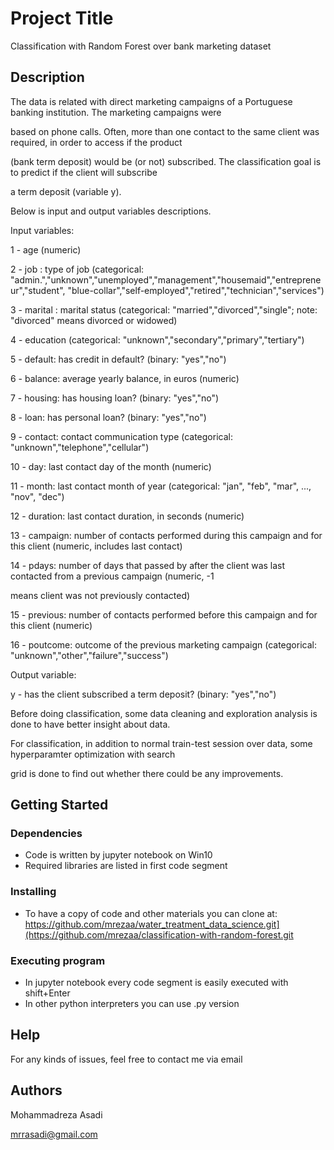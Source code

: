 # Project Title

Classification with Random Forest over bank marketing dataset

## Description

The data is related with direct marketing campaigns of a Portuguese banking institution. The marketing campaigns were

based on phone calls. Often, more than one contact to the same client was required, in order to access if the product

(bank term deposit) would be (or not) subscribed. The classification goal is to predict if the client will subscribe

a term deposit (variable y).

Below is input and output variables descriptions.

Input variables:

1 - age (numeric)

2 - job : type of job (categorical: "admin.","unknown","unemployed","management","housemaid","entrepreneur","student",
"blue-collar","self-employed","retired","technician","services") 

3 - marital : marital status (categorical: "married","divorced","single"; note: "divorced" means divorced or widowed)

4 - education (categorical: "unknown","secondary","primary","tertiary")

5 - default: has credit in default? (binary: "yes","no")

6 - balance: average yearly balance, in euros (numeric) 

7 - housing: has housing loan? (binary: "yes","no")

8 - loan: has personal loan? (binary: "yes","no")

9 - contact: contact communication type (categorical: "unknown","telephone","cellular") 

10 - day: last contact day of the month (numeric)

11 - month: last contact month of year (categorical: "jan", "feb", "mar", ..., "nov", "dec")

12 - duration: last contact duration, in seconds (numeric)

13 - campaign: number of contacts performed during this campaign and for this client (numeric, includes last contact)

14 - pdays: number of days that passed by after the client was last contacted from a previous campaign (numeric, -1 

means client was not previously contacted)

15 - previous: number of contacts performed before this campaign and for this client (numeric)

16 - poutcome: outcome of the previous marketing campaign (categorical: "unknown","other","failure","success")


Output variable:

y - has the client subscribed a term deposit? (binary: "yes","no")

Before doing classification, some data cleaning and exploration analysis is done to have better insight about data.

For classification, in addition to normal train-test session over data, some hyperparamter optimization with search

grid is done to find out whether there could be any improvements.

## Getting Started

### Dependencies

* Code is written by jupyter notebook on Win10
* Required libraries are listed in first code segment

### Installing

* To have a copy of code and other materials you can clone at: https://github.com/mrezaa/water_treatment_data_science.git](https://github.com/mrezaa/classification-with-random-forest.git

### Executing program

* In jupyter notebook every code segment is easily executed with shift+Enter
* In other python interpreters you can use .py version

## Help

For any kinds of issues, feel free to contact me via email
## Authors

Mohammadreza Asadi

mrrasadi@gmail.com
